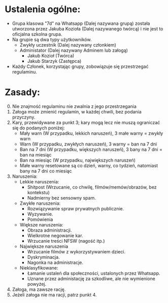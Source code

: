 # Ustalenia ogólne:
 - Grupa klasowa "7d" na Whatsapp (Dalej nazywana grupą) została utworzona przez Jakuba Kozioła (Dalej nazywanego twórcą) i nie jest to oficjalna szkolna grupa.
 - Na grupie są dwa typy użytkowników.
    - Zwykły uczestnik (Dalej nazywany członkiem)
    - Administator (Dalej nazywany Adminem lub załogą)
      - Jakub Kozioł (Twórca)
      - Jakub Starzyk (Zastępca)
 - Każdy Członek, korzystając grupy, zobowiązuje się przestrzegać regulaminu.

# Zasady:
0. Nie znajmość regulaminu nie zwalnia z jego przestrzegania
1. Załoga może zmienić regulamin, w każdej chwili, bez podania przyczyny.
2. Kary, przewidywane za punkt 3; kary mogą lecz nie muszą ograniczać się do podanych poniżej:
    - Mały warn (W przypadku, lekkich naruszeń), 3 małe warny = zwykły warn
    - Warn (W przypadku, zwykłych naruszeń), 3 warny = ban na 7 dni
    - Ban na 7 dni (W przypadku, większych naruszeń), 3 bany na 7 dni = ban na miesiąc
    - Ban na miesiąc (W przypadku, największych naruszeń)
    - Małe warny resetowane są co dzień, warny, co tydzień, natomiast bany na 7 dni co miesiąc
3. Naruszenia:
    - Lekkie naruszenia:
      - Shitpost (Wrzucanie, co chwilę, filmów/memów/obrazów, bez kontekstu)
      - Nadmierny bez sensowny spam.
    - Zwykłe naruszenia:
      - Rozwiązywanie spraw prywatnych publicznie.
      - Wyzywanie.
      - Pomówienia
    - Większe naruszenia:
      - Obraza administracji.
      - Wielkrotne negowanie kar.
      - Wrzucanie treści NFSW (nagość itp.)
    - Największe naruszenia
      - Wrzucanie filmów z wykorzystywaniem dzieci.
      - Dyskryminacja.
      - Nagonka na administracje.
    - Nieklasyfikowane:
      - Łamanie ustaleń dla społeczności, ustalonych przez Whatsapp.
      - Uznane przez administację za szkodliwe, ale nie wymienione powyżej.
4. Załoga, ma zawsze rację.
5. Jeżeli załoga nie ma racji, patrz punkt 4.
